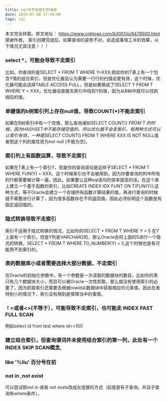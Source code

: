 ```yaml
---
title: sql中不走索引的场景
date: 2019-07-08 17:59:00
tags: sql
---
```


本文完全转载。原文地址： https://www.cnblogs.com/b3051/p/8478500.html 感谢作者。 
索引创建完成后，如果查询的姿势不对，会造成事倍工半的效果，以下情况尤其注意！！！
<!--more-->

### select *，可能会导致不走索引
比如，你查询的是SELECT * FROM T WHERE Y=XXX;假如你的T表上有一个包含Y值的组合索引，但是优化器会认为需要一行行的扫描会更有效，这个时候，优化器可能会选择TABLE ACCESS FULL，但是如果换成了SELECT Y FROM T WHERE Y = XXX，优化器会直接去索引中找到Y的值，因为从B树中就可以找到相应的值。

### 单键值的b树索引列上存在null值，导致COUNT(*)不能走索引
如果在B树索引中有一个空值，那么查询诸如SELECT COUNT(*) FROM T 的时候，因为HASHSET中不能存储空值的，所以优化器不会走索引，有两种方式可以让索引有效，一种是SELECT COUNT(*) FROM T WHERE XXX IS NOT NULL或者把这个列的属性改为not null (不能为空)。

### 索引列上有函数运算，导致不走索引
如果在T表上有一个索引Y，但是你的查询语句是这样子SELECT * FROM T WHERE FUN(Y) = XXX。这个时候索引也不会被用到，因为你要查询的列中所有的行都需要被计算一遍，因此，如果要让这种sql语句的效率提高的话，在这个表上建立一个基于函数的索引，比如CREATE INDEX IDX FUNT ON T(FUN(Y));这种方式，等于Oracle会建立一个存储所有函数计算结果的值，再进行查询的时候就不需要进行计算了，因为很多函数存在不同返回值，因此必须标明这个函数是有固定返回值的。

### 隐式转换导致不走索引
索引不适用于隐式转换的情况，比如你的SELECT * FROM T WHERE Y = 5 在Y上面有一个索引，但是Y列是VARCHAR2的，那么Oracle会将上面的5进行一个隐式的转换，SELECT * FROM T WHERE TO_NUMBER(Y) = 5,这个时候也是有可能用不到索引的。

### 表的数据库小或者需要选择大部分数据，不走索引
在Oracle的初始化参数中，有一个参数是一次读取的数据块的数目，比如你的表只有几个数据块大小，而且可以被Oracle一次性抓取，那么就没有使用索引的必要了，因为抓取索引还需要去根据rowid从数据块中获取相应的元素值，因此在表特别小的情况下，索引没有用到是情理当中的事情。

### ！=或者<>(不等于），可能导致不走索引，也可能走 INDEX FAST FULL SCAN
例如select id  from test where id<>100

### 建立组合索引，但查询谓词并未使用组合索引的第一列，此处有一个INDEX SKIP SCAN概念,

### like '%liu' 百分号在前

### not in ,not exist
可以尝试把not in 或者 not exsts改成左连接的方式（前提是有子查询，并且子查询有where条件）。